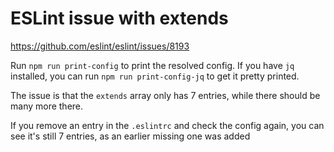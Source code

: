 # ESLint issue with extends

https://github.com/eslint/eslint/issues/8193

Run `npm run print-config` to print the resolved config. If you have `jq` installed, you can run `npm run print-config-jq` to get it pretty printed.

The issue is that the `extends` array only has 7 entries, while there should be many more there.

If you remove an entry in the `.eslintrc` and check the config again, you can see it's still 7 entries, as an earlier missing one was added

